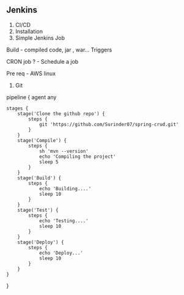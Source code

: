 ## Jenkins 

1. CI/CD
2. Installation 
3. Simple Jenkins Job 


Build - compiled code, jar , war... 
Triggers 


CRON job ? - Schedule a job 


Pre req - AWS linux
1. Git 



pipeline {
agent any

    stages {
        stage('Clone the github repo') {
            steps {
                git 'https://github.com/Surinder07/spring-crud.git'
            }
        }
        stage('Compile') {
            steps {
                sh 'mvn --version'
                echo 'Compiling the project'
                sleep 5
            }
        }
        stage('Build') {
            steps {
                echo 'Building....'
                sleep 10
            }
        }
        stage('Test') {
            steps {
                echo 'Testing....'
                sleep 10
            }
        }
        stage('Deploy') {
            steps {
                echo 'Deploy...'
                sleep 10
            }
        }
    }
}
